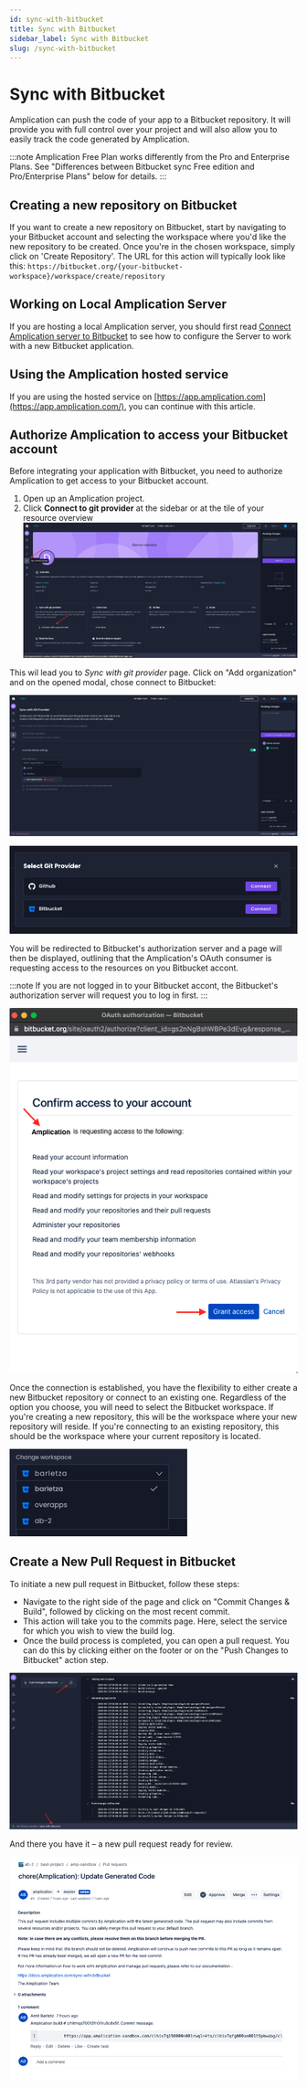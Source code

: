 ```yaml
---
id: sync-with-bitbucket
title: Sync with Bitbucket
sidebar_label: Sync with Bitbucket
slug: /sync-with-bitbucket
---
```


# Sync with Bitbucket


Amplication can push the code of your app to a Bitbucket repository. It will provide you with full control over your project and will also allow you to easily track the code generated by Amplication.

:::note
Amplication Free Plan works differently from the Pro and Enterprise Plans. See "Differences between Bitbucket sync Free edition and Pro/Enterprise Plans" below for details.
::: 

## Creating a new repository on Bitbucket

If you want to create a new repository on Bitbucket, start by navigating to your Bitbucket account and selecting the workspace where you'd like the new repository to be created. Once you're in the chosen workspace, simply click on 'Create Repository'. The URL for this action will typically look like this: `https://bitbucket.org/{your-bitbucket-workspace}/workspace/create/repository`

## Working on Local Amplication Server

If you are hosting a local Amplication server, you should first read [Connect Amplication server to Bitbucket](/docs/running-amplication-platform/connect-server-to-bitbucket.md) to see how to configure the Server to work with a new Bitbucket application.

## Using the Amplication hosted service

If you are using the hosted service on [https://app.amplication.com](https://app.amplication.com/), you can continue with this article.

## Authorize Amplication to access your Bitbucket account

Before integrating your application with Bitbucket, you need to authorize Amplication to get access to your Bitbucket account.

1. Open up an Amplication project.
2. Click **Connect to git provider** at the sidebar or at the tile of your resource overview 
![resource-overview-git-sync.png](./assets/sync-with-git-provider/resource-overview.png)


This wil lead you to _Sync with git provider_ page. Click on "Add organization" and on the opened modal, chose connect to Bitbucket:

![sync-with-git-provider](./assets/sync-with-git-provider/sync-with-git-provider.png)

![select-git-provider](./assets/sync-with-git-provider/select-git-provider.png)

You will be redirected to Bitbucket's authorization server and a page will then be displayed, outlining that the Amplication's OAuth consumer is requesting access to the resources on you Bitbucket accont.

:::note
If you are not logged in to your Bitbucket accont, the Bitbucket's authorization server will request you to log in first.
:::

![amplication-bitbucket-oauth-consumer](./assets/sync-with-git-provider/amplication-bitbucket-consumer.png)

Once the connection is established, you have the flexibility to either create a new Bitbucket repository or connect to an existing one. Regardless of the option you choose, you will need to select the Bitbucket workspace. If you're creating a new repository, this will be the workspace where your new repository will reside. If you're connecting to an existing repository, this should be the workspace where your current repository is located.

![select-workspace](./assets/sync-with-git-provider/select-workspace.png)


## Create a New Pull Request in Bitbucket
To initiate a new pull request in Bitbucket, follow these steps:

- Navigate to the right side of the page and click on "Commit Changes & Build", followed by clicking on the most recent commit.
- This action will take you to the commits page. Here, select the service for which you wish to view the build log.
- Once the build process is completed, you can open a pull request. You can do this by clicking either on the footer or on the "Push Changes to Bitbucket" action step. 

![push-to-bitbucket-build](./assets/sync-with-git-provider/push-to-bitbucket.png)

And there you have it – a new pull request ready for review.

![bitbucket-pull-request](./assets/sync-with-git-provider/bitbucket-pull-request.png)

